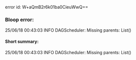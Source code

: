error id: W+aQmB2r6k01ba0CieuWwQ==
### Bloop error:

25/06/18 00:43:03 INFO DAGScheduler: Missing parents: List()
#### Short summary: 

25/06/18 00:43:03 INFO DAGScheduler: Missing parents: List()
